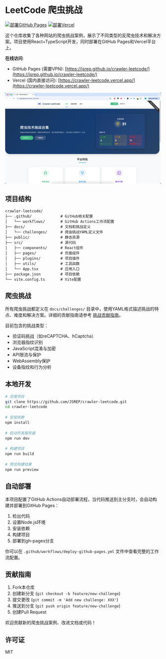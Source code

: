 # LeetCode 爬虫挑战

[![部署GitHub Pages](https://github.com/JSREP/crawler-leetcode/actions/workflows/deploy-github-pages.yml/badge.svg)](https://github.com/JSREP/crawler-leetcode/actions/workflows/deploy-github-pages.yml)
[![部署Vercel](https://vercelbadge.vercel.app/api/jsrep/crawler-leetcode)](https://crawler-leetcode.vercel.app/)

这个仓库收集了各种网站的爬虫挑战案例，展示了不同类型的反爬虫技术和解决方案。项目使用React+TypeScript开发，同时部署在GitHub Pages和Vercel平台上。

**在线访问**: 
- GitHub Pages (需要VPN): [https://jsrep.github.io/crawler-leetcode/](https://jsrep.github.io/crawler-leetcode/)
- Vercel (国内直接访问): [https://crawler-leetcode.vercel.app/](https://crawler-leetcode.vercel.app/)

![image-20250413185708120](./README.assets/image-20250413185708120.png)

## 项目结构

```
crawler-leetcode/
├── .github/             # GitHub相关配置
│   └── workflows/       # GitHub Actions工作流配置
├── docs/                # 文档和挑战定义
│   └── challenges/      # 爬虫挑战YAML定义文件
├── public/              # 静态资源
├── src/                 # 源代码
│   ├── components/      # React组件
│   ├── pages/           # 页面组件
│   ├── plugins/         # 项目插件
│   ├── utils/           # 工具函数
│   └── App.tsx          # 应用入口
├── package.json         # 项目依赖
└── vite.config.ts       # Vite配置
```

## 爬虫挑战

所有爬虫挑战都定义在 `docs/challenges/` 目录中，使用YAML格式描述挑战的特点、难度和解决方案。详细的贡献指南请参考 [挑战贡献指南](docs/challenges/README.md)。

目前包含的挑战类型：

- 验证码挑战（如reCAPTCHA、hCaptcha）
- 浏览器指纹识别
- JavaScript混淆与加密
- API限流与保护
- WebAssembly保护
- 设备指纹和行为分析

## 本地开发

```bash
# 克隆项目
git clone https://github.com/JSREP/crawler-leetcode.git
cd crawler-leetcode

# 安装依赖
npm install

# 启动开发服务器
npm run dev

# 构建项目
npm run build

# 预览构建结果
npm run preview
```

## 自动部署

本项目配置了GitHub Actions自动部署流程，当代码推送到主分支时，会自动构建并部署到GitHub Pages：

1. 检出代码
2. 设置Node.js环境
3. 安装依赖
4. 构建项目
5. 部署到gh-pages分支

你可以在 `.github/workflows/deploy-github-pages.yml` 文件中查看完整的工作流配置。

## 贡献指南

1. Fork本仓库
2. 创建新分支 (`git checkout -b feature/new-challenge`)
3. 提交更改 (`git commit -m 'Add new challenge: XXX'`)
4. 推送到分支 (`git push origin feature/new-challenge`)
5. 创建Pull Request

欢迎贡献新的爬虫挑战案例、改进文档或代码！

## 许可证

MIT
